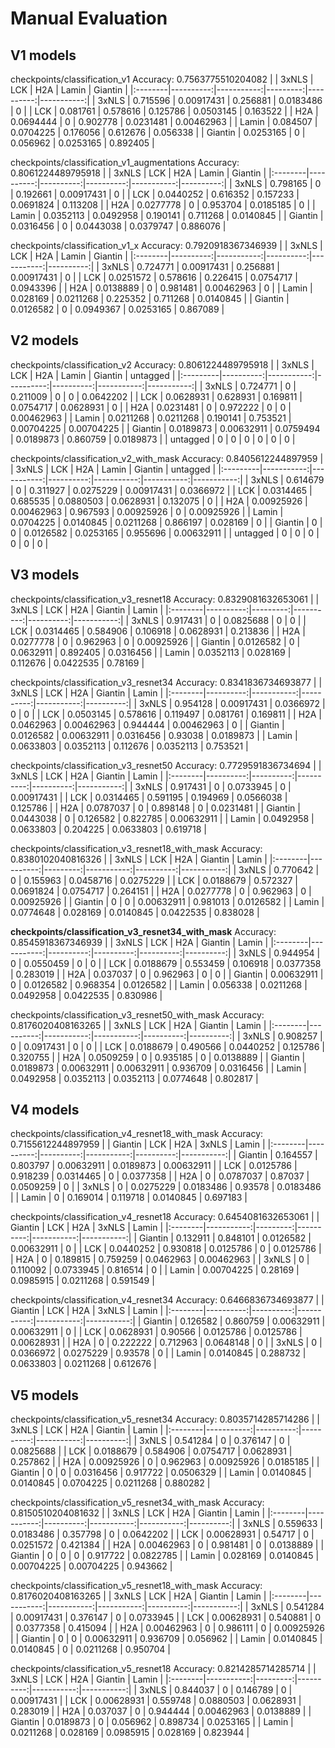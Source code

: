 # Manual Evaluation

## V1 models

checkpoints/classification_v1
Accuracy: 0.7563775510204082
|         |     3xNLS |        LCK |      H2A |     Lamin |    Giantin |
|:--------|----------:|-----------:|---------:|----------:|-----------:|
| 3xNLS   | 0.715596  | 0.00917431 | 0.256881 | 0.0183486 | 0          |
| LCK     | 0.081761  | 0.578616   | 0.125786 | 0.0503145 | 0.163522   |
| H2A     | 0.0694444 | 0          | 0.902778 | 0.0231481 | 0.00462963 |
| Lamin   | 0.084507  | 0.0704225  | 0.176056 | 0.612676  | 0.056338   |
| Giantin | 0.0253165 | 0          | 0.056962 | 0.0253165 | 0.892405   |

checkpoints/classification_v1_augmentations
Accuracy: 0.8061224489795918
|         |     3xNLS |       LCK |       H2A |      Lamin |   Giantin |
|:--------|----------:|----------:|----------:|-----------:|----------:|
| 3xNLS   | 0.798165  | 0         | 0.192661  | 0.00917431 | 0         |
| LCK     | 0.0440252 | 0.616352  | 0.157233  | 0.0691824  | 0.113208  |
| H2A     | 0.0277778 | 0         | 0.953704  | 0.0185185  | 0         |
| Lamin   | 0.0352113 | 0.0492958 | 0.190141  | 0.711268   | 0.0140845 |
| Giantin | 0.0316456 | 0         | 0.0443038 | 0.0379747  | 0.886076  |

checkpoints/classification_v1_x
Accuracy: 0.7920918367346939
|         |     3xNLS |        LCK |       H2A |      Lamin |   Giantin |
|:--------|----------:|-----------:|----------:|-----------:|----------:|
| 3xNLS   | 0.724771  | 0.00917431 | 0.256881  | 0.00917431 | 0         |
| LCK     | 0.0251572 | 0.578616   | 0.226415  | 0.0754717  | 0.0943396 |
| H2A     | 0.0138889 | 0          | 0.981481  | 0.00462963 | 0         |
| Lamin   | 0.028169  | 0.0211268  | 0.225352  | 0.711268   | 0.0140845 |
| Giantin | 0.0126582 | 0          | 0.0949367 | 0.0253165  | 0.867089  |

## V2 models

checkpoints/classification_v2
Accuracy: 0.8061224489795918
|          |     3xNLS |        LCK |       H2A |     Lamin |    Giantin |   untagged |
|:---------|----------:|-----------:|----------:|----------:|-----------:|-----------:|
| 3xNLS    | 0.724771  | 0          | 0.211009  | 0         | 0          | 0.0642202  |
| LCK      | 0.0628931 | 0.628931   | 0.169811  | 0.0754717 | 0.0628931  | 0          |
| H2A      | 0.0231481 | 0          | 0.972222  | 0         | 0          | 0.00462963 |
| Lamin    | 0.0211268 | 0.0211268  | 0.190141  | 0.753521  | 0.00704225 | 0.00704225 |
| Giantin  | 0.0189873 | 0.00632911 | 0.0759494 | 0.0189873 | 0.860759   | 0.0189873  |
| untagged | 0         | 0          | 0         | 0         | 0          | 0          |

checkpoints/classification_v2_with_mask
Accuracy: 0.8405612244897959
|          |      3xNLS |        LCK |       H2A |      Lamin |    Giantin |   untagged |
|:---------|-----------:|-----------:|----------:|-----------:|-----------:|-----------:|
| 3xNLS    | 0.614679   | 0          | 0.311927  | 0.0275229  | 0.00917431 | 0.0366972  |
| LCK      | 0.0314465  | 0.685535   | 0.0880503 | 0.0628931  | 0.132075   | 0          |
| H2A      | 0.00925926 | 0.00462963 | 0.967593  | 0.00925926 | 0          | 0.00925926 |
| Lamin    | 0.0704225  | 0.0140845  | 0.0211268 | 0.866197   | 0.028169   | 0          |
| Giantin  | 0          | 0          | 0.0126582 | 0.0253165  | 0.955696   | 0.00632911 |
| untagged | 0          | 0          | 0         | 0          | 0          | 0          |

## V3 models

checkpoints/classification_v3_resnet18
Accuracy: 0.8329081632653061
|         |     3xNLS |      LCK |       H2A |   Giantin |      Lamin |
|:--------|----------:|---------:|----------:|----------:|-----------:|
| 3xNLS   | 0.917431  | 0        | 0.0825688 | 0         | 0          |
| LCK     | 0.0314465 | 0.584906 | 0.106918  | 0.0628931 | 0.213836   |
| H2A     | 0.0277778 | 0        | 0.962963  | 0         | 0.00925926 |
| Giantin | 0.0126582 | 0        | 0.0632911 | 0.892405  | 0.0316456  |
| Lamin   | 0.0352113 | 0.028169 | 0.112676  | 0.0422535 | 0.78169    |

checkpoints/classification_v3_resnet34
Accuracy: 0.8341836734693877
|         |     3xNLS |        LCK |       H2A |    Giantin |     Lamin |
|:--------|----------:|-----------:|----------:|-----------:|----------:|
| 3xNLS   | 0.954128  | 0.00917431 | 0.0366972 | 0          | 0         |
| LCK     | 0.0503145 | 0.578616   | 0.119497  | 0.081761   | 0.169811  |
| H2A     | 0.0462963 | 0.00462963 | 0.944444  | 0.00462963 | 0         |
| Giantin | 0.0126582 | 0.00632911 | 0.0316456 | 0.93038    | 0.0189873 |
| Lamin   | 0.0633803 | 0.0352113  | 0.112676  | 0.0352113  | 0.753521  |

checkpoints/classification_v3_resnet50
Accuracy: 0.7729591836734694
|         |     3xNLS |       LCK |       H2A |   Giantin |      Lamin |
|:--------|----------:|----------:|----------:|----------:|-----------:|
| 3xNLS   | 0.917431  | 0         | 0.0733945 | 0         | 0.00917431 |
| LCK     | 0.0314465 | 0.591195  | 0.194969  | 0.0566038 | 0.125786   |
| H2A     | 0.0787037 | 0         | 0.898148  | 0         | 0.0231481  |
| Giantin | 0.0443038 | 0         | 0.126582  | 0.822785  | 0.00632911 |
| Lamin   | 0.0492958 | 0.0633803 | 0.204225  | 0.0633803 | 0.619718   |

checkpoints/classification_v3_resnet18_with_mask
Accuracy: 0.8380102040816326
|         |     3xNLS |      LCK |        H2A |   Giantin |      Lamin |
|:--------|----------:|---------:|-----------:|----------:|-----------:|
| 3xNLS   | 0.770642  | 0        | 0.155963   | 0.0458716 | 0.0275229  |
| LCK     | 0.0188679 | 0.572327 | 0.0691824  | 0.0754717 | 0.264151   |
| H2A     | 0.0277778 | 0        | 0.962963   | 0         | 0.00925926 |
| Giantin | 0         | 0        | 0.00632911 | 0.981013  | 0.0126582  |
| Lamin   | 0.0774648 | 0.028169 | 0.0140845  | 0.0422535 | 0.838028   |

**checkpoints/classification_v3_resnet34_with_mask**
Accuracy: 0.8545918367346939
|         |      3xNLS |       LCK |       H2A |   Giantin |     Lamin |
|:--------|-----------:|----------:|----------:|----------:|----------:|
| 3xNLS   | 0.944954   | 0         | 0.0550459 | 0         | 0         |
| LCK     | 0.0188679  | 0.553459  | 0.106918  | 0.0377358 | 0.283019  |
| H2A     | 0.037037   | 0         | 0.962963  | 0         | 0         |
| Giantin | 0.00632911 | 0         | 0.0126582 | 0.968354  | 0.0126582 |
| Lamin   | 0.056338   | 0.0211268 | 0.0492958 | 0.0422535 | 0.830986  |

checkpoints/classification_v3_resnet50_with_mask
Accuracy: 0.8176020408163265
|         |     3xNLS |        LCK |        H2A |   Giantin |     Lamin |
|:--------|----------:|-----------:|-----------:|----------:|----------:|
| 3xNLS   | 0.908257  | 0          | 0.0917431  | 0         | 0         |
| LCK     | 0.0188679 | 0.490566   | 0.0440252  | 0.125786  | 0.320755  |
| H2A     | 0.0509259 | 0          | 0.935185   | 0         | 0.0138889 |
| Giantin | 0.0189873 | 0.00632911 | 0.00632911 | 0.936709  | 0.0316456 |
| Lamin   | 0.0492958 | 0.0352113  | 0.0352113  | 0.0774648 | 0.802817  |


## V4 models

checkpoints/classification_v4_resnet18_with_mask
Accuracy: 0.7155612244897959
|         |   Giantin |       LCK |        H2A |     3xNLS |      Lamin |
|:--------|----------:|----------:|-----------:|----------:|-----------:|
| Giantin | 0.164557  | 0.803797  | 0.00632911 | 0.0189873 | 0.00632911 |
| LCK     | 0.0125786 | 0.918239  | 0.0314465  | 0         | 0.0377358  |
| H2A     | 0         | 0.0787037 | 0.87037    | 0.0509259 | 0          |
| 3xNLS   | 0         | 0.0275229 | 0.0183486  | 0.93578   | 0.0183486  |
| Lamin   | 0         | 0.169014  | 0.119718   | 0.0140845 | 0.697183   |

checkpoints/classification_v4_resnet18
Accuracy: 0.6454081632653061
|         |    Giantin |      LCK |       H2A |      3xNLS |      Lamin |
|:--------|-----------:|---------:|----------:|-----------:|-----------:|
| Giantin | 0.132911   | 0.848101 | 0.0126582 | 0.00632911 | 0          |
| LCK     | 0.0440252  | 0.930818 | 0.0125786 | 0          | 0.0125786  |
| H2A     | 0          | 0.189815 | 0.759259  | 0.0462963  | 0.00462963 |
| 3xNLS   | 0          | 0.110092 | 0.0733945 | 0.816514   | 0          |
| Lamin   | 0.00704225 | 0.28169  | 0.0985915 | 0.0211268  | 0.591549   |

checkpoints/classification_v4_resnet34
Accuracy: 0.6466836734693877
|         |   Giantin |       LCK |        H2A |      3xNLS |      Lamin |
|:--------|----------:|----------:|-----------:|-----------:|-----------:|
| Giantin | 0.126582  | 0.860759  | 0.00632911 | 0.00632911 | 0          |
| LCK     | 0.0628931 | 0.90566   | 0.0125786  | 0.0125786  | 0.00628931 |
| H2A     | 0         | 0.222222  | 0.712963   | 0.0648148  | 0          |
| 3xNLS   | 0         | 0.0366972 | 0.0275229  | 0.93578    | 0          |
| Lamin   | 0.0140845 | 0.288732  | 0.0633803  | 0.0211268  | 0.612676   |


## V5 models

checkpoints/classification_v5_resnet34
Accuracy: 0.8035714285714286
|         |      3xNLS |       LCK |       H2A |    Giantin |     Lamin |
|:--------|-----------:|----------:|----------:|-----------:|----------:|
| 3xNLS   | 0.541284   | 0         | 0.376147  | 0          | 0.0825688 |
| LCK     | 0.0188679  | 0.584906  | 0.0754717 | 0.0628931  | 0.257862  |
| H2A     | 0.00925926 | 0         | 0.962963  | 0.00925926 | 0.0185185 |
| Giantin | 0          | 0         | 0.0316456 | 0.917722   | 0.0506329 |
| Lamin   | 0.0140845  | 0.0140845 | 0.0704225 | 0.0211268  | 0.880282  |

checkpoints/classification_v5_resnet34_with_mask
Accuracy: 0.8150510204081632
|         |      3xNLS |       LCK |        H2A |    Giantin |     Lamin |
|:--------|-----------:|----------:|-----------:|-----------:|----------:|
| 3xNLS   | 0.559633   | 0.0183486 | 0.357798   | 0          | 0.0642202 |
| LCK     | 0.00628931 | 0.54717   | 0          | 0.0251572  | 0.421384  |
| H2A     | 0.00462963 | 0         | 0.981481   | 0          | 0.0138889 |
| Giantin | 0          | 0         | 0          | 0.917722   | 0.0822785 |
| Lamin   | 0.028169   | 0.0140845 | 0.00704225 | 0.00704225 | 0.943662  |

checkpoints/classification_v5_resnet18_with_mask
Accuracy: 0.8176020408163265
|         |      3xNLS |        LCK |        H2A |   Giantin |      Lamin |
|:--------|-----------:|-----------:|-----------:|----------:|-----------:|
| 3xNLS   | 0.541284   | 0.00917431 | 0.376147   | 0         | 0.0733945  |
| LCK     | 0.00628931 | 0.540881   | 0          | 0.0377358 | 0.415094   |
| H2A     | 0.00462963 | 0          | 0.986111   | 0         | 0.00925926 |
| Giantin | 0          | 0          | 0.00632911 | 0.936709  | 0.056962   |
| Lamin   | 0.0140845  | 0.0140845  | 0          | 0.0211268 | 0.950704   |

checkpoints/classification_v5_resnet18
Accuracy: 0.8214285714285714
|         |      3xNLS |      LCK |       H2A |    Giantin |      Lamin |
|:--------|-----------:|---------:|----------:|-----------:|-----------:|
| 3xNLS   | 0.844037   | 0        | 0.146789  | 0          | 0.00917431 |
| LCK     | 0.00628931 | 0.559748 | 0.0880503 | 0.0628931  | 0.283019   |
| H2A     | 0.037037   | 0        | 0.944444  | 0.00462963 | 0.0138889  |
| Giantin | 0.0189873  | 0        | 0.056962  | 0.898734   | 0.0253165  |
| Lamin   | 0.0211268  | 0.028169 | 0.0985915 | 0.028169   | 0.823944   |

